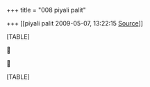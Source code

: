 +++
title = "008 piyali palit"

+++
[[piyali palit	2009-05-07, 13:22:15 [Source](https://groups.google.com/g/bvparishat/c/9WZdwdDMxJY)]]



[TABLE]





[TABLE]

